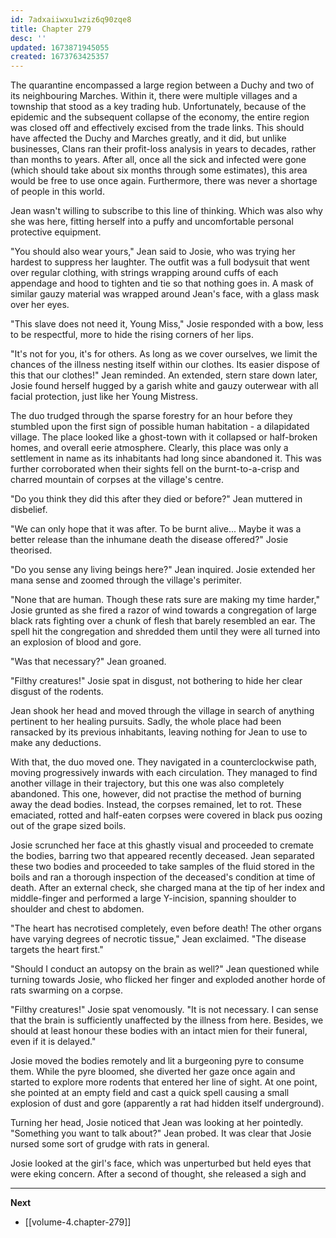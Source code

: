 ```yaml
---
id: 7adxaiiwxu1wziz6q90zqe8
title: Chapter 279
desc: ''
updated: 1673871945055
created: 1673763425357
---
```


The quarantine encompassed a large region between a Duchy and two of its neighbouring Marches. Within it, there were multiple villages and a township that stood as a key trading hub. Unfortunately, because of the epidemic and the subsequent collapse of the economy, the entire region was closed off and effectively excised from the trade links. This should have affected the Duchy and Marches greatly, and it did, but unlike businesses, Clans ran their profit-loss analysis in years to decades, rather than months to years. After all, once all the sick and infected were gone (which should take about six months through some estimates), this area would be free to use once again. Furthermore, there was never a shortage of people in this world.

Jean wasn't willing to subscribe to this line of thinking. Which was also why she was here, fitting herself into a puffy and uncomfortable personal protective equipment.

"You should also wear yours," Jean said to Josie, who was trying her hardest to suppress her laughter. The outfit was a full bodysuit that went over regular clothing, with strings wrapping around cuffs of each appendage and hood to tighten and tie so that nothing goes in. A mask of similar gauzy material was wrapped around Jean's face, with a glass mask over her eyes.

"This slave does not need it, Young Miss," Josie responded with a bow, less to be respectful, more to hide the rising corners of her lips.

"It's not for you, it's for others. As long as we cover ourselves, we limit the chances of the illness nesting itself within our clothes. Its easier dispose of this that our clothes!" Jean reminded. An extended, stern stare down later, Josie found herself hugged by a garish white and gauzy outerwear with all facial protection, just like her Young Mistress.

The duo trudged through the sparse forestry for an hour before they stumbled upon the first sign of possible human habitation - a dilapidated village. The place looked like a ghost-town with it collapsed or half-broken homes, and overall eerie atmosphere. Clearly, this place was only a settlement in name as its inhabitants had long since abandoned it. This was further corroborated when their sights fell on the burnt-to-a-crisp and charred mountain of corpses at the village's centre.

"Do you think they did this after they died or before?" Jean muttered in disbelief.

"We can only hope that it was after. To be burnt alive... Maybe it was a better release than the inhumane death the disease offered?" Josie theorised.

"Do you sense any living beings here?" Jean inquired. Josie extended her mana sense and zoomed through the village's perimiter.

"None that are human. Though these rats sure are making my time harder," Josie grunted as she fired a razor of wind towards a congregation of large black rats fighting over a chunk of flesh that barely resembled an ear. The spell hit the congregation and shredded them until they were all turned into an explosion of blood and gore.

"Was that necessary?" Jean groaned.

"Filthy creatures!" Josie spat in disgust, not bothering to hide her clear disgust of the rodents.

Jean shook her head and moved through the village in search of anything pertinent to her healing pursuits. Sadly, the whole place had been ransacked by its previous inhabitants, leaving nothing for Jean to use to make any deductions.

With that, the duo moved one. They navigated in a counterclockwise path, moving progressively inwards with each circulation. They managed to find another village in their trajectory, but this one was also completely abandoned. This one, however, did not practise the method of burning away the dead bodies. Instead, the corpses remained, let to rot. These emaciated, rotted and half-eaten corpses were covered in black pus oozing out of the grape sized boils.

Josie scrunched her face at this ghastly visual and proceeded to cremate the bodies, barring two that appeared recently deceased. Jean separated these two bodies and proceeded to take samples of the fluid stored in the boils and ran a thorough inspection of the deceased's condition at time of death. After an external check, she charged mana at the tip of her index and middle-finger and performed a large Y-incision, spanning shoulder to shoulder and chest to abdomen.

"The heart has necrotised completely, even before death! The other organs have varying degrees of necrotic tissue," Jean exclaimed. "The disease targets the heart first."

"Should I conduct an autopsy on the brain as well?" Jean questioned while turning towards Josie, who flicked her finger and exploded another horde of rats swarming on a corpse.

"Filthy creatures!" Josie spat venomously. "It is not necessary. I can sense that the brain is sufficiently unaffected by the illness from here. Besides, we should at least honour these bodies with an intact mien for their funeral, even if it is delayed."

Josie moved the bodies remotely and lit a burgeoning pyre to consume them. While the pyre bloomed, she diverted her gaze once again and started to explore more rodents that entered her line of sight. At one point, she pointed at an empty field and cast a quick spell causing a small explosion of dust and gore (apparently a rat had hidden itself underground).

Turning her head, Josie noticed that Jean was looking at her pointedly. "Something you want to talk about?" Jean probed. It was clear that Josie nursed some sort of grudge with rats in general.

Josie looked at the girl's face, which was unperturbed but held eyes that were eking concern. After a second of thought, she released a sigh and

____

**Next**
* [[volume-4.chapter-279]]